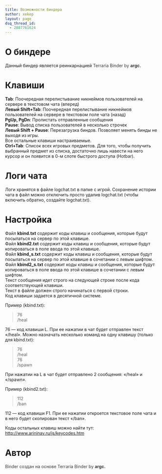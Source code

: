 ```yaml
---
title: Возможности биндера
author: xekep
layout: page
dsq_thread_id:
  - 2887761624
---
```

# О биндере

Данный биндер является реинкарнацией <span style="color: #3a3a3a;">Terraria Binder by </span><strong style="color: #3a3a3a;">argc.</strong>

# Клавиши

**Tab**: Поочередная перелистывание никнеймов пользователей на сервере в текстовом чата (вперед)  
**Левый Shift+Tab**: Поочередная перелистывание никнеймов пользователей на сервере в текстовом поле чата (назад)  
**PgUp, PgDn**: Пролистать отправленные сообщения  
**Pause**: Вывод списка пользователей в несколько строчек  
**Левый Shift + Pause**: Перезагрузка биндов. Позволяет менять бинды не выходя из игры.  
Все остальные клавиши настраиваемые.  
**Ctrl+Tab**: Список всех игровых предметов. Для того, чтобы получить выбранный предмет из списка, достаточно лишь навести на него курсор и он появится в 0-м слоте быстрого доступа (Hotbar).

# Логи чата

Логи хранятся в файле logchat.txt в папке с игрой. Сохранение истории чата в файл можно отключить просто удалив logchat.txt (чтобы включить обратно, создайте logchat.txt).

# Настройка

Файл **kbind.txt** содержит коды клавиш и сообщения, которые будут посылаться на сервер по этой клавише.  
Файл **kbind2.txt** содержит коды клавиш и сообщения, которые будут копироваться в поле ввода по этой клавише.  
Файл **kbind_s.txt** содержит коды клавиш и сообщения, которые будут посылаться на сервер по этой клавише в сочетании с левым шифтом.  
Файл **kbind2_s.txt** содержит коды клавиш и сообщения, которые будут копироваться в поле ввода по этой клавише в сочетании с левым шифтом.  
Текст сообщения идет строго на следующей строке после кода соответствующей клавиши.  
Текст в файле должен строго начинаться с первой строки.  
Код клавиши задается в десятичной системе.

Пример (kbind.txt):

> 76  
> /heal

76 &#8212; код клавиши L. При ее нажатии в чат будет отправлен текст &#171;/heal&#187;. Можно назначать несколько команд на одну клавишу (только для kbind.txt):

> 76  
> /heal  
> 76  
> /spawn

При нажатии на L в чат будет отправлено 2 сообщения: &#171;/heal&#187; и &#171;/spawn&#187;.

Пример (kbind2.txt):

> 112  
> /ban

112 &#8212; код клавиши F1. При ее нажатии откроется текстовое поле чата и в него будет скопирован текст &#171;/ban&#187;.

Коды остальных клавиш можно найти тут: http://www.arininav.ru/js/keycodes.htm

# Автор

<span style="color: #3a3a3a;">Binder создан на основе Terraria Binder by <strong>argc.</strong></span>